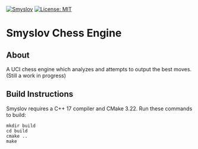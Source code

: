 [![Smyslov](https://github.com/saifs27/smyslov-chess/actions/workflows/smyslov.yml/badge.svg)](https://github.com/saifs27/smyslov-chess/actions/workflows/smyslov.yml)
[![License: MIT](https://img.shields.io/badge/License-MIT-yellow.svg)](https://opensource.org/licenses/MIT)



# Smyslov Chess Engine

## About
A UCI chess engine which analyzes and attempts to output the best moves. (Still a work in progress)

## Build Instructions

Smyslov requires a C++ 17 compiler and CMake 3.22. Run these commands to build:

```
mkdir build
cd build
cmake ..
make
```